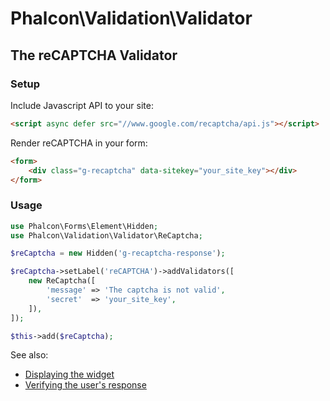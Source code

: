 # Phalcon\Validation\Validator

## The reCAPTCHA Validator

### Setup

Include Javascript API to your site:

```html
<script async defer src="//www.google.com/recaptcha/api.js"></script>
```

Render reCAPTCHA in your form:

```html
<form>
    <div class="g-recaptcha" data-sitekey="your_site_key"></div>
</form>
```

### Usage

```php
use Phalcon\Forms\Element\Hidden;
use Phalcon\Validation\Validator\ReCaptcha;

$reCaptcha = new Hidden('g-recaptcha-response');

$reCaptcha->setLabel('reCAPTCHA')->addValidators([
    new ReCaptcha([
        'message' => 'The captcha is not valid',
        'secret'  => 'your_site_key',
    ]),
]);

$this->add($reCaptcha);
```


See also:

* [Displaying the widget](https://developers.google.com/recaptcha/docs/display)
* [Verifying the user's response](https://developers.google.com/recaptcha/docs/verify)
